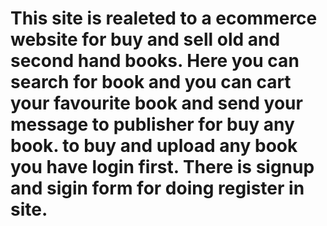 # This site is realeted to a ecommerce website for buy and sell old and second hand books. Here you can search for book and you can cart your favourite book and send your message to publisher for buy any book. to buy and upload any book you have login first. There is signup and sigin form for doing register in site.
